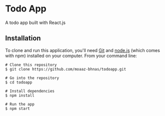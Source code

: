 # Todo App
A todo app built with React.js

## Installation
To clone and run this application, you'll need [Git](https://git-scm.com/)  and [node.js](https://nodejs.org/en/) (which comes with npm) installed on your computer. From your command line: 
```
# Clone this repository
$ git clone https://github.com/moaaz-bhnas/todoapp.git

# Go into the repository
$ cd todoapp

# Install dependencies
$ npm install

# Run the app
$ npm start
```
